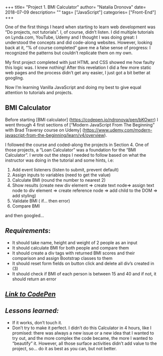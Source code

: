 +++
title= "Project 1. BMI Calculator"
author= "Natalia Dronova"
date= 2018-07-09
description= ""
tags= ["JavaScript"]
categories= ["Front-End"]
+++


One of the first things I heard when starting to learn web development was “Do projects, not tutorials”. I, of course, didn’t listen. I did multiple tutorials on Lynda.com, YouTube, Udemy and I thought I was doing great: I understood the concepts and did code-along websites. However, looking back at it,  “% of course completed” gave me a false sense of progress: I recognized the patterns but couldn’t replicate them on my own.

My first project completed with just HTML and CSS showed me how faulty this logic was. I knew nothing! After this revelation I did a few more static web pages and the process didn’t get any easier, I just got a bit better at googling.

Now I’m learning Vanilla JavaScript and doing my best to give equal attention to tutorials and projects.

## **BMI Calculator** 
Before starting [BMI calculator] (https://codepen.io/ndronova/pen/bKOwrr) I went through 4 first sections of [“Modern JavaScript From The Beginning” with Brad Traversy course on Udemy] (https://www.udemy.com/modern-javascript-from-the-beginning/learn/v4/overview).

I followed the course and coded-along the projects in Section 4. One of those projects, a “Loan Calculator” was a foundation for the “BMI Calculator”. I wrote out the steps I needed to follow based on what the instructor was doing in the tutorial and some hints, i.e:

1. Add event listeners (listen to submit, prevent default)
2. Assign inputs to variables (need to get the value)
3. Calculate BMI (round the number to nearest 2)
4. Show results (create new div element => create text node=> assign text node to div element => create reference node => add child to the DOM => add styling)
5. Validate BMI ( if… then error)
6. Compare BMI 

and then googled…

## *Requirements*:
* It should take name, height and weight of 2 people as an input
* It should calculate BMI for both people and compare them
* It should create a div tags with returned BMI scores and their comparison and assign Bootstrap classes to them
* It should reset form fields on button click and delete all div’s created in (3)
* It should check if BMI of each person is between 15 and 40 and if not, it should return an error

## *[Link to CodePen](https://codepen.io/ndronova/pen/bKOwrr)*


## *Lessons learned:*
* If it works, don’t touch it.
* Don’t try to make it perfect. I didn’t do this Calculator in 4 hours, like I promised: there was always a new issue or a new idea that I wanted to try out, and the more complex the code became, the more I wanted to “beautify” it. However, all those surface activities didn’t add value to the project, so… do it as best as you can, but not better.
